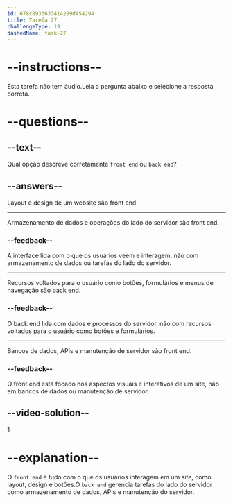 ```yaml
---
id: 678c8933633414289d454294
title: Tarefa 27
challengeType: 19
dashedName: task-27
---
```


# --instructions--

Esta tarefa não tem áudio.Leia a pergunta abaixo e selecione a resposta correta.

# --questions--

## --text--

Qual opção descreve corretamente `front end` ou `back end`?

## --answers--

Layout e design de um website são front end.

---

Armazenamento de dados e operações do lado do servidor são front end.

### --feedback--

A interface lida com o que os usuários veem e interagem, não com armazenamento de dados ou tarefas do lado do servidor.

---

Recursos voltados para o usuário como botões, formulários e menus de navegação são back end.

### --feedback--

O back end lida com dados e processos do servidor, não com recursos voltados para o usuário como botões e formulários.

---

Bancos de dados, APIs e manutenção de servidor são front end.

### --feedback--

O front end está focado nos aspectos visuais e interativos de um site, não em bancos de dados ou manutenção de servidor.

## --video-solution--

1

# --explanation--

O `front end` é tudo com o que os usuários interagem em um site, como layout, design e botões.O `back end` gerencia tarefas do lado do servidor como armazenamento de dados, APIs e manutenção do servidor.
